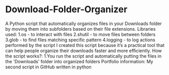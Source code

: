# Download-Folder-Organizer
A Python script that automatically organizes files in your Downloads folder by moving them into subfolders based on their file extensions.
Libraries used:
1.os - to interact with files
2.shutil - to move files between folders
3.glob - to find files matching specific pattern
4.logging - to log actions performed by the script
I created this script because it’s a practical tool that can help people organize their downloads faster and more efficiently.
How the script works?:
1.You run the script and automatically putting the files in the 'Downloads' folder into organized folders
Portfolio information:
My second script in GitHub written in python
